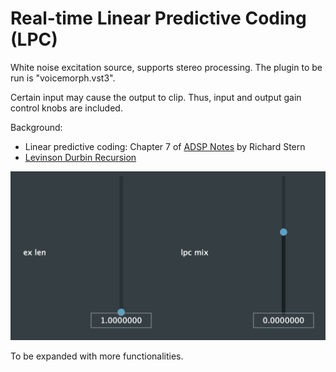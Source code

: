 # Real-time Linear Predictive Coding (LPC)

White noise excitation source, supports stereo processing. The plugin to be run is "voicemorph.vst3".

Certain input may cause the output to clip. Thus, input and output gain control knobs are included.

Background:

* Linear predictive coding: Chapter 7 of [ADSP Notes](https://course.ece.cmu.edu/~ece792/) by Richard Stern
* [Levinson Durbin Recursion](http://www.emptyloop.com/technotes/A%20tutorial%20on%20linear%20prediction%20and%20Levinson-Durbin.pdf)

![Screenshot](images/gui.png)

To be expanded with more functionalities.
